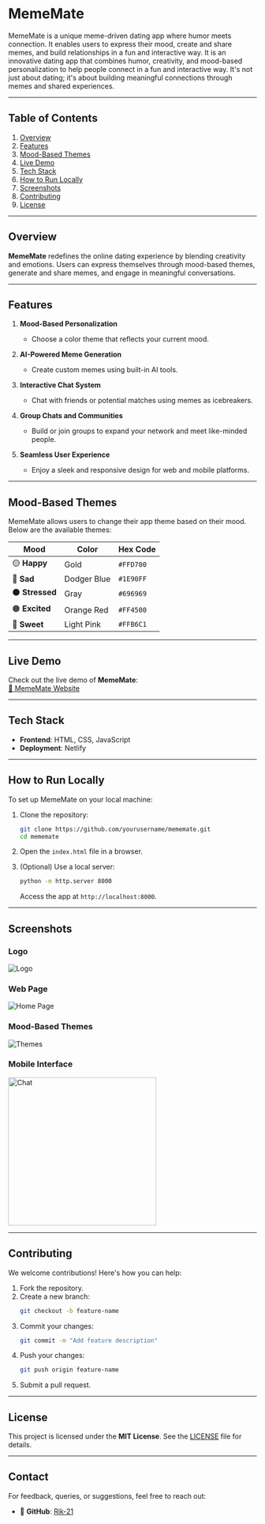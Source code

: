 # **MemeMate**
MemeMate is a unique meme-driven dating app where humor meets connection. It enables users to express their mood, create and share memes, and build relationships in a fun and interactive way. It is an innovative dating app that combines humor, creativity, and mood-based personalization to help people connect in a fun and interactive way. It's not just about dating; it's about building meaningful connections through memes and shared experiences.

---

## **Table of Contents**
1. [Overview](#overview)
2. [Features](#features)
3. [Mood-Based Themes](#mood-based-themes)
4. [Live Demo](#live-demo)
5. [Tech Stack](#tech-stack)
6. [How to Run Locally](#how-to-run-locally)
7. [Screenshots](#screenshots)
8. [Contributing](#contributing)
9. [License](#license)

---

## **Overview**
**MemeMate** redefines the online dating experience by blending creativity and emotions. Users can express themselves through mood-based themes, generate and share memes, and engage in meaningful conversations.

---

## **Features**

1. **Mood-Based Personalization**
   - Choose a color theme that reflects your current mood.

2. **AI-Powered Meme Generation**
   - Create custom memes using built-in AI tools.

3. **Interactive Chat System**
   - Chat with friends or potential matches using memes as icebreakers.

4. **Group Chats and Communities**
   - Build or join groups to expand your network and meet like-minded people.

5. **Seamless User Experience**
   - Enjoy a sleek and responsive design for web and mobile platforms.

---

## **Mood-Based Themes**
MemeMate allows users to change their app theme based on their mood. Below are the available themes:

| **Mood**       | **Color**    | **Hex Code**  |
|-----------------|-------------|---------------|
| 🟡 **Happy**   | Gold         | `#FFD700`     |
| 🔵 **Sad**     | Dodger Blue  | `#1E90FF`     |
| ⚫ **Stressed** | Gray         | `#696969`     |
| 🟠 **Excited** | Orange Red   | `#FF4500`     |
| 🎀 **Sweet**   | Light Pink   | `#FFB6C1`     |

---

## **Live Demo**
Check out the live demo of **MemeMate**:  
[🔗 MemeMate Website](https://iridescent-stardust-5587dd.netlify.app/)

---

## **Tech Stack**
- **Frontend**: HTML, CSS, JavaScript
- **Deployment**: Netlify

---

## **How to Run Locally**

To set up MemeMate on your local machine:

1. Clone the repository:
   ```bash
   git clone https://github.com/yourusername/mememate.git
   cd mememate
   ```

2. Open the `index.html` file in a browser.

3. (Optional) Use a local server:
   ```bash
   python -m http.server 8000
   ```
   Access the app at `http://localhost:8000`.

---

## **Screenshots**
### **Logo**
![Logo](./images/app_logo.png)

### **Web Page**
![Home Page](./images/Screenshot_desktop2.png)

### **Mood-Based Themes**
![Themes](./images/Mood_themes.png)

### **Mobile Interface**
<img src="./images/screenshot_app.png" alt="Chat" width="300" />


---

## **Contributing**
We welcome contributions! Here's how you can help:

1. Fork the repository.
2. Create a new branch:
   ```bash
   git checkout -b feature-name
   ```
3. Commit your changes:
   ```bash
   git commit -m "Add feature description"
   ```
4. Push your changes:
   ```bash
   git push origin feature-name
   ```
5. Submit a pull request.

---

## **License**
This project is licensed under the **MIT License**. See the [LICENSE](LICENSE) file for details.

---

## **Contact**
For feedback, queries, or suggestions, feel free to reach out:

- 👤 **GitHub**: [Rik-21](https://github.com/Rik-21)

